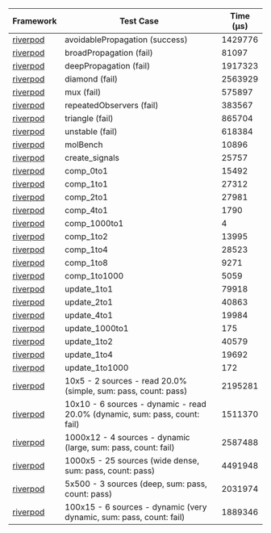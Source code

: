 | Framework | Test Case | Time (μs) |
| --- | --- | --- |
| [riverpod](https://github.com/rrousselGit/riverpod) | avoidablePropagation (success) | 1429776 |
| [riverpod](https://github.com/rrousselGit/riverpod) | broadPropagation (fail) | 81097 |
| [riverpod](https://github.com/rrousselGit/riverpod) | deepPropagation (fail) | 1917323 |
| [riverpod](https://github.com/rrousselGit/riverpod) | diamond (fail) | 2563929 |
| [riverpod](https://github.com/rrousselGit/riverpod) | mux (fail) | 575897 |
| [riverpod](https://github.com/rrousselGit/riverpod) | repeatedObservers (fail) | 383567 |
| [riverpod](https://github.com/rrousselGit/riverpod) | triangle (fail) | 865704 |
| [riverpod](https://github.com/rrousselGit/riverpod) | unstable (fail) | 618384 |
| [riverpod](https://github.com/rrousselGit/riverpod) | molBench | 10896 |
| [riverpod](https://github.com/rrousselGit/riverpod) | create_signals | 25757 |
| [riverpod](https://github.com/rrousselGit/riverpod) | comp_0to1 | 15492 |
| [riverpod](https://github.com/rrousselGit/riverpod) | comp_1to1 | 27312 |
| [riverpod](https://github.com/rrousselGit/riverpod) | comp_2to1 | 27981 |
| [riverpod](https://github.com/rrousselGit/riverpod) | comp_4to1 | 1790 |
| [riverpod](https://github.com/rrousselGit/riverpod) | comp_1000to1 | 4 |
| [riverpod](https://github.com/rrousselGit/riverpod) | comp_1to2 | 13995 |
| [riverpod](https://github.com/rrousselGit/riverpod) | comp_1to4 | 28523 |
| [riverpod](https://github.com/rrousselGit/riverpod) | comp_1to8 | 9271 |
| [riverpod](https://github.com/rrousselGit/riverpod) | comp_1to1000 | 5059 |
| [riverpod](https://github.com/rrousselGit/riverpod) | update_1to1 | 79918 |
| [riverpod](https://github.com/rrousselGit/riverpod) | update_2to1 | 40863 |
| [riverpod](https://github.com/rrousselGit/riverpod) | update_4to1 | 19984 |
| [riverpod](https://github.com/rrousselGit/riverpod) | update_1000to1 | 175 |
| [riverpod](https://github.com/rrousselGit/riverpod) | update_1to2 | 40579 |
| [riverpod](https://github.com/rrousselGit/riverpod) | update_1to4 | 19692 |
| [riverpod](https://github.com/rrousselGit/riverpod) | update_1to1000 | 172 |
| [riverpod](https://github.com/rrousselGit/riverpod) | 10x5 - 2 sources - read 20.0% (simple, sum: pass, count: pass) | 2195281 |
| [riverpod](https://github.com/rrousselGit/riverpod) | 10x10 - 6 sources - dynamic - read 20.0% (dynamic, sum: pass, count: fail) | 1511370 |
| [riverpod](https://github.com/rrousselGit/riverpod) | 1000x12 - 4 sources - dynamic (large, sum: pass, count: fail) | 2587488 |
| [riverpod](https://github.com/rrousselGit/riverpod) | 1000x5 - 25 sources (wide dense, sum: pass, count: pass) | 4491948 |
| [riverpod](https://github.com/rrousselGit/riverpod) | 5x500 - 3 sources (deep, sum: pass, count: pass) | 2031974 |
| [riverpod](https://github.com/rrousselGit/riverpod) | 100x15 - 6 sources - dynamic (very dynamic, sum: pass, count: fail) | 1889346 |

